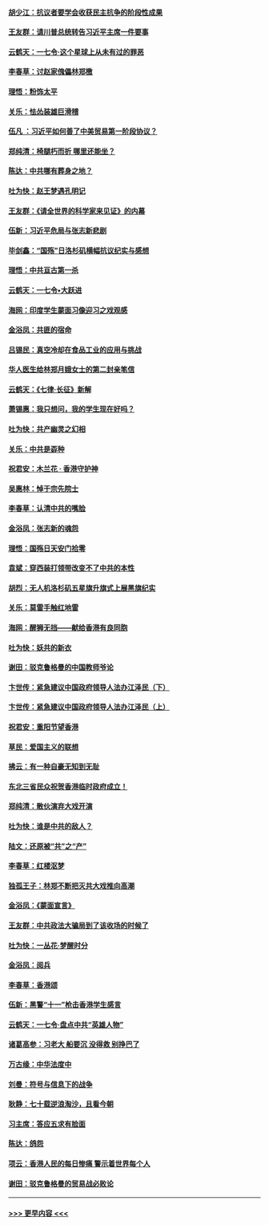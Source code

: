 #### [胡少江：抗议者要学会收获民主抗争的阶段性成果](../pages/nsc993/n11599626.md?t=10200144) 
#### [王友群：请川普总统转告习近平主席一件要事](../pages/nsc993/n11599533.md?t=10200144) 
#### [云鹤天：一七令‧这个星球上从未有过的罪恶](../pages/nsc993/n11598881.md?t=10200144) 
#### [李春草：讨赵家傀儡林郑檄](../pages/nsc993/n11598789.md?t=10200144) 
#### [理悟：粉饰太平](../pages/nsc993/n11598776.md?t=10200144) 
#### [关乐：怯怂装雄巨滑稽](../pages/nsc993/n11598767.md?t=10200144) 
#### [伍凡 ：习近平如何善了中美贸易第一阶段协议？](../pages/nsc993/n11596305.md?t=10200144) 
#### [郑纯清：椅腿朽而折 哪里还能坐？](../pages/nsc993/n11596273.md?t=10200144) 
#### [陈达：中共哪有葬身之地？](../pages/nsc993/n11596253.md?t=10200144) 
#### [吐为快：赵王梦遇孔明记](../pages/nsc993/n11596208.md?t=10200144) 
#### [王友群：《请全世界的科学家来见证》的内幕](../pages/nsc993/n11594091.md?t=10200144) 
#### [伍新：习近平危局与张志新悲剧](../pages/nsc993/n11594089.md?t=10200144) 
#### [毕剑鑫：“国殇”日洛杉矶横幅抗议纪实与感想](../pages/nsc993/n11591301.md?t=10200144) 
#### [理悟：中共亘古第一杀](../pages/nsc993/n11590734.md?t=10200144) 
#### [云鹤天：一七令•大跃进](../pages/nsc993/n11590699.md?t=10200144) 
#### [海网：印度学生蒙面习像迎习之戏观感](../pages/nsc993/n11590675.md?t=10200144) 
#### [金浴凤：共匪的宿命](../pages/nsc993/n11586383.md?t=10200144) 
#### [吕锡民：真空冷却在食品工业的应用与挑战](../pages/nsc993/n11585819.md?t=10200144) 
#### [华人医生给林郑月娥女士的第二封亲笔信](../pages/nsc993/n11585124.md?t=10200144) 
#### [云鹤天：《七律·长征》新解](../pages/nsc993/n11584578.md?t=10200144) 
#### [萧锡惠：我只想问，我的学生现在好吗？](../pages/nsc993/n11583828.md?t=10200144) 
#### [吐为快：共产幽灵之幻相](../pages/nsc993/n11583224.md?t=10200144) 
#### [关乐：中共是孬种](../pages/nsc993/n11582099.md?t=10200144) 
#### [祝君安：木兰花 · 香港守护神](../pages/nsc993/n11581782.md?t=10200144) 
#### [吴惠林：悼于宗先院士](../pages/nsc993/n11580283.md?t=10200144) 
#### [李春草：认清中共的嘴脸](../pages/nsc993/n11579954.md?t=10200144) 
#### [金浴凤：张志新的魂怨](../pages/nsc993/n11579913.md?t=10200144) 
#### [理悟：国殇日天安门拾零](../pages/nsc993/n11579843.md?t=10200144) 
#### [袁斌：穿西装打领带改变不了中共的本性](../pages/nsc993/n11579814.md?t=10200144) 
#### [胡烈：无人机洛杉矶五星旗升旗式上展黑旗纪实](../pages/nsc993/n11579322.md?t=10200144) 
#### [关乐：莫雷手触红地雷](../pages/nsc993/n11577862.md?t=10200144) 
#### [海网：醒狮无挡——献给香港有良同胞](../pages/nsc993/n11577835.md?t=10200144) 
#### [吐为快：妖共的新衣](../pages/nsc993/n11577575.md?t=10200144) 
#### [谢田：驳克鲁格曼的中国教师爷论](../pages/nsc993/n11575034.md?t=10200144) 
#### [卞世传：紧急建议中国政府领导人法办江泽民（下）](../pages/nsc993/n11573390.md?t=10200144) 
#### [卞世传：紧急建议中国政府领导人法办江泽民（上）](../pages/nsc993/n11573208.md?t=10200144) 
#### [祝君安：重阳节望香港](../pages/nsc993/n11573190.md?t=10200144) 
#### [草民：爱国主义的联想](../pages/nsc993/n11572333.md?t=10200144) 
#### [拂云：有一种自豪无知到无耻](../pages/nsc993/n11572006.md?t=10200144) 
#### [东北三省民众祝贺香港临时政府成立！](../pages/nsc993/n11571215.md?t=10200144) 
#### [郑纯清：散伙演弃大戏开演](../pages/nsc993/n11570826.md?t=10200144) 
#### [吐为快：谁是中共的敌人？](../pages/nsc993/n11570817.md?t=10200144) 
#### [陆文：还原被“共”之“产”](../pages/nsc993/n11570798.md?t=10200144) 
#### [李春草：红楼沤梦](../pages/nsc993/n11569673.md?t=10200144) 
#### [独孤王子：林郑不断把灭共大戏推向高潮](../pages/nsc993/n11569381.md?t=10200144) 
#### [金浴凤：《蒙面宣言》](../pages/nsc993/n11569368.md?t=10200144) 
#### [王友群：中共政法大骗局到了该收场的时候了](../pages/nsc993/n11568940.md?t=10200144) 
#### [吐为快：一丛花‧梦醒时分](../pages/nsc993/n11567491.md?t=10200144) 
#### [金浴凤：阅兵](../pages/nsc993/n11567454.md?t=10200144) 
#### [李春草：香港颂](../pages/nsc993/n11567444.md?t=10200144) 
#### [伍新：黑警“十一”枪击香港学生感言](../pages/nsc993/n11567426.md?t=10200144) 
#### [云鹤天：一七令‧盘点中共“英雄人物”](../pages/nsc993/n11567091.md?t=10200144) 
#### [诸葛高参：习老大 船要沉 没得救 别挣巴了](../pages/nsc993/n11566976.md?t=10200144) 
#### [万古缘：中华法度中](../pages/nsc993/n11566726.md?t=10200144) 
#### [刘曼：符号与信息下的战争](../pages/nsc993/n11564655.md?t=10200144) 
#### [耿静：七十载逆浪淘沙，且看今朝](../pages/nsc993/n11564520.md?t=10200144) 
#### [习主席：答应五求有脸面](../pages/nsc993/n11563953.md?t=10200144) 
#### [陈达：鸽怨](../pages/nsc993/n11561879.md?t=10200144) 
#### [项云：香港人民的每日惨痛  警示着世界每个人](../pages/nsc993/n11559273.md?t=10200144) 
#### [谢田：驳克鲁格曼的贸易战必败论](../pages/nsc993/n11555840.md?t=10200144) 

----
#### [ >>> 更早内容 <<< ](../indexes/nsc993-earlier.md)
